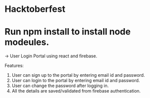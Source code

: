 # Hacktoberfest

# Run npm install to install node modeules.

-> User Login Portal using react and firebase.

Features:
1. User can sign up to the portal by entering email id and password.
2. User can login to the portal by entering email id and password.
3. User can change the password after logging in.
4. All the details are saved/validated from firebase authentication.